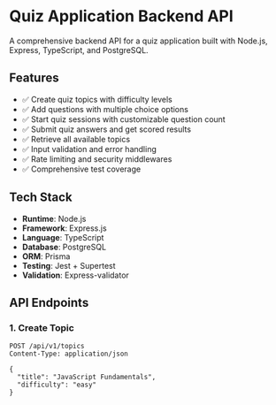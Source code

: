# Quiz Application Backend API

A comprehensive backend API for a quiz application built with Node.js, Express, TypeScript, and PostgreSQL.

## Features

- ✅ Create quiz topics with difficulty levels
- ✅ Add questions with multiple choice options
- ✅ Start quiz sessions with customizable question count
- ✅ Submit quiz answers and get scored results
- ✅ Retrieve all available topics
- ✅ Input validation and error handling
- ✅ Rate limiting and security middlewares
- ✅ Comprehensive test coverage

## Tech Stack

- **Runtime**: Node.js
- **Framework**: Express.js
- **Language**: TypeScript
- **Database**: PostgreSQL
- **ORM**: Prisma
- **Testing**: Jest + Supertest
- **Validation**: Express-validator

## API Endpoints

### 1. Create Topic
```http
POST /api/v1/topics
Content-Type: application/json

{
  "title": "JavaScript Fundamentals",
  "difficulty": "easy"
}